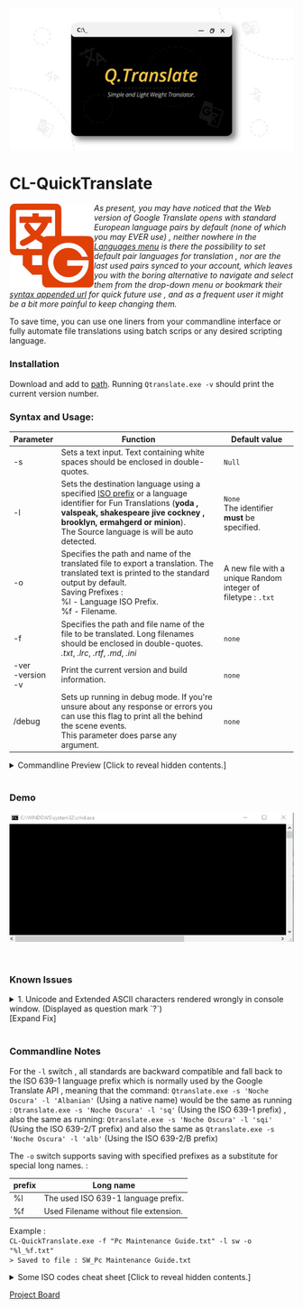 

<p align="center">
  <img src="https://github.com/KabueMurage/CL-QuickTranslate/blob/master/src/img/logo.jpeg?raw=true" alt=""/>
</p>

  # CL-QuickTranslate
  
  
 <img src="https://github.com/KabueMurage/CL-QuickTranslate/blob/master/src/img/logo.jpg?raw=true" align="left" alt="">
  
  
  *As present, you may have noticed that the Web version of Google Translate opens with standard European language pairs by default
  (none of which you may EVER use) , neither nowhere in the [Languages menu](https://translate.google.com) is there the possibility to set default
  pair languages for translation , nor are the last used pairs synced to your account, which leaves you with the boring alternative to navigate and select
  them from the drop-down menu or bookmark their [syntax appended url](https://translate.google.com/?langpair=en%7sw) for quick future use , and as a frequent user it might be a bit more painful to keep changing them.*
  
 
  To save time, you can use one liners from your commandline interface or fully automate file translations using batch scrips or any desired scripting  language.<br>
  

  ### Installation
  Download and add to [path](https://en.wikipedia.org/wiki/PATH_%28variable%29).  Running ``Qtranslate.exe -v`` should print the current version number.

### Syntax and Usage:
 
 |Parameter|Function|Default value|
 |--|--|--|
 |-s| Sets a text input. Text containing white spaces should be enclosed in double-quotes.|`Null`|
 |-l|Sets the destination language using a specified [ISO prefix](https://www.google.com/url?sa=t&rct=j&q=&esrc=s&source=web&cd=&cad=rja&uact=8&ved=2ahUKEwixuKmY9_LrAhVFCxoKHUgsB1kQFjAAegQIAxAB&url=https://cloud.google.com/translate/docs/languages&usg=AOvVaw0DS2aRvqlazR86JXJI1fsn) or a language identifier for Fun Translations (**yoda , valspeak, shakespeare jive cockney , brooklyn, ermahgerd or minion**). <br> The Source language is will be auto detected. |`None` <br> The identifier **must** be specified. |
 |-o| Specifies the path and name of the translated file to export a translation. The translated text is printed to the standard output by default. <br> Saving Prefixes :  <br> %l -  Language ISO Prefix.<br> %f - Filename.|A new file with a unique Random integer of filetype : `.txt`|
 | -f|Specifies the path and file name of the file to be translated. Long filenames should be enclosed in double-quotes. <br> *.txt*, *.lrc*, *.rtf*, *.md*, *.ini*|`none`|
 |-ver<br> -version <br> -v|Print the current version and build information. |`none`|
 |/debug|Sets up running in debug mode. If you're unsure about any response or errors you can use this flag to print all the behind the scene events. <br> This parameter does parse any argument.|`none`| 


<details>
  
  <summary> Commandline Preview [Click to reveal hidden contents.] </summary>
  
<p align="center">
  <img src="https://github.com/KabueMurage/CL-QuickTranslate/blob/master/src/img/syn.png?raw=true" alt="Commandline Syntax Preview"/>
</p>


</details>

<br>

 
 ### Demo
<p align="center">
  <img src="https://github.com/KabueMurage/CL-QuickTranslate/blob/master/src/img/demo.gif?raw=true" alt=""/>
</p>

<br>

 ### Known Issues
 
 
<details>
  
  <summary> 1. Unicode and Extended ASCII characters rendered wrongly in console window. (Displayed as question mark `?`) <br> [Expand Fix] </summary>
  
 > Although `CL-QuickTranslate` writes output based on the current console code page, which depends
 > on a system's locale by default, the current code page may handle only a subset of available Unicode
 > characters, so if you try to display characters that are not mapped to the current code page, the console 
 > won't be able to render or represent them accurately. To fix this, you can change to an active code page which may
 > allow rendering them using [chcp](https://docs.microsoft.com/en-us/windows-server/administration/windows-commands/chcp) 
 > by running the command `chcp 65001 && Cl-Quicktranslate.exe ..`. However, if you want to render Unicode output reliably ,
 > set the console font to a non-raster or TrueType font such as Consolas or Lucida Console then use 
 > logical shift or redirectional operators to parse the unicode output to file handles. Or even better, use
 > the `-o` switch which is provided as a parameter to help you to parse the output of a command to a local file that you specify.  <br>
 > Example : <br>
 > `CL-QuickTranslate.exe -s "hello world" -l ru -o "%l-HelloWorld.txt"` <br>
 > ` > Saved to file : ru-HelloWorld.txt`
 
 
</details>


<br>

### Commandline Notes

For the ```-l``` switch , all standards are backward compatible and fall back to the ISO 639-1 language prefix which is normally used by the Google Translate API ,
meaning that the command: ```Qtranslate.exe -s 'Noche Oscura' -l 'Albanian'``` (Using a native name) would be the same as running : ```Qtranslate.exe -s 'Noche Oscura' -l 'sq'``` (Using the ISO 639-1 prefix) , also the same as running:  ```Qtranslate.exe -s 'Noche Oscura' -l 'sqi'```  (Using the ISO 639-2/T prefix)  and  also the same as ```Qtranslate.exe -s 'Noche Oscura' -l 'alb'```  (Using the ISO 639-2/B prefix) <br>

The `-o` switch supports saving with specified prefixes as a substitute for special long names. : <br>

|prefix|Long name  |
|--|--|
| %l| The used ISO 639-1 language prefix. |
|%f| Used Filename without file extension. |


  Example : <br>
   `CL-QuickTranslate.exe -f "Pc Maintenance Guide.txt" -l sw -o "%l_%f.txt"` <br>
   `> Saved to file : SW_Pc Maintenance Guide.txt`  <br>

<details>
 
  <summary> Some ISO codes cheat sheet [Click to reveal hidden contents.] </summary>
  
  >  All languages standard may be used with the ```-l``` switch to set the destination language for translation.
  >  The source language is auto detected by default.
  > see full list at :https://www.google.com/url?sa=t&rct=j&q=&esrc=s&source=web&cd=&cad=rja&uact=8&ved=2ahUKEwixuKmY9_LrAhVFCxoKHUgsB1kQFjAAegQIAxAB&url=https%3A%2F%2Fcloud.google.com%2Ftranslate%2Fdocs%2Flanguages&usg=AOvVaw0DS2aRvqlazR86JXJI1fsn
  
||ISO language name | *[ISO 639-1](https://en.wikipedia.org/wiki/ISO_639-1)*| *[ISO 639-2/T](https://en.wikipedia.org/wiki/ISO_639-2)*|*[ISO 639-2/B](https://en.wikipedia.org/wiki/ISO_639-2)*|
|--|--|--|--|--|
|1|English |*en*|*eng*|eng|
|2|Afrikaans|*af*|*afr*|afr|
|3|Albanian|*sq*|*sqi*|alb|
|4|Amharic|*am*|*amh*|amh|
|5|Arabic|*ar*|*ara*|ara|
|6|Armenian|*hy*|*hye*|arm|
|7|Azerbaijani|*az*|*aze*|-|
|8|Basque|*eu*|*eus*|baq|
|9|Belarusian|*be*|*bel*|bel|
|10|Bengali|*bn*|*ben*|ben|
|11|Bosnian|*bs*|*bos*|bos|
|12|Bulgarian|*bg*|bul|bul|
|13|Catalan,Valencian|*ca*|*cat*|cat|
|14|Cebuano|*ceb*|ceb|ceb|
|15|Chichewa|*ny*|*nya*|nya|
|16|Corsican|*co*|*cos*|cos|
|17|Croatian|*hr*|*hrv*|hrv|
|18|czech|*cs*|*ces*|cze|ces|
|19|Danish|*da*|*dan*|dan|dan|
|20|Dutch, Flemish|*nl*|*nld*|dut|
|21|Esperanto|*eo*|*epo*|epo|
|22|Estonian|*et*|est|est|
|23|Filipino|*tl*|tl|tl|
|24|Finnish|*fi*|*fin*|fin|
|25|french|*fr*|*fra*|fre|
|26|Frisian|*fy*|*fry*|fry|
|27|Georgian|*gl*|*glg*|glg|
|28|German|*de*|*deu*|ger|
|29|Haitian,Haitian Creole|*ht*|*hat*|hat|
|30|Hausa|*ha*|*hau*|hau|
|31|Hawaiian|*haw*|haw|haw|
|32|Hmong|*hmn*|hmn|hmn|
|33|Hungarian|*hu*|hun|hun|
|34|Icelandic|*is*|*isl*|ice|
|35|Igbo|*ig*|*ibo*|ibo|
|36|Indonesian|*id*|*ind*|ind|
|37|Irish|*ga*|*gle*|gle|
|38|Italian|*it*|ita|ita|
|39|Khmer|*km*|*km*|km|
|40|Latin|*la*|*lat*|lat|lat|
|41|Latvian|*lv*|*lav*|lav|
|42|Lithuanian|*lt*|*lit*|lit|
|43|Luxembourgish|*lb*|*ltz*|ltz|
|44|Malagasy|*mg*|*mlg*|mlg|
|45|Malay|*ms*|*msa*|msa|
|46|Maltese|*mt*|*mlt*|mlt|
|47|Maori|*mi*|*mri*|mao|
|48|Norwegian|*no*|*nor*|nor|
|49|Polish|*pl*|*pol*|pol|
|50|Portuguese|*pt*|*por*|por|
|51|Romanian,moldavian|*ro*|*ron*|rum|
|52|Sesotho|*st*|*sot*|sot|
|53|Slovak|*sk*|*slk*|slk|
|54|Slovenian|*sl*|*slv*|slv|
|55|Somali|*so*|*som*|som|
|56|Spanish,Castilian|*es*|*spa*|spa|
|57|Swahili, Kiswahili|*sw*|*swa*|swa|
|58|Swedish|*sv*|*swe*|swe|
|59|Turkish|*tr*|*tur*|tur|
|60|Uzbek|*uz*|*uzb*|uzb|
|61|Vietnamese|*vi*|*vie*|vie|
|62|Welsh|*cy*|*cym*|wel|
|63|Xhosa|*xh*|*xho*|xho|
|64|Yoruba|*yo*|yor|yor|
|65|Zulu|*zu*|*zul*|zul|
...

</details>

[Project Board](https://github.com/users/KabueMurage/projects/4)

###
